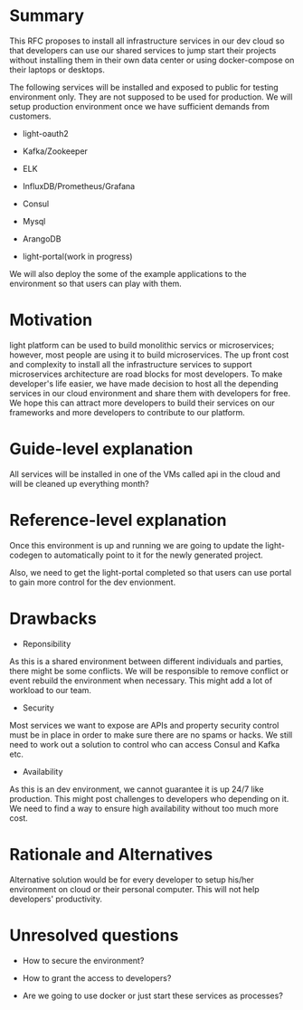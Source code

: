 # Summary

This RFC proposes to install all infrastructure services in our dev cloud 
so that developers can use our shared services to jump start their projects
without installing them in their own data center or using docker-compose on
their laptops or desktops. 

The following services will be installed and exposed to public for testing
environment only. They are not supposed to be used for production. We will
setup production environment once we have sufficient demands from customers.

* light-oauth2

* Kafka/Zookeeper

* ELK

* InfluxDB/Prometheus/Grafana

* Consul

* Mysql

* ArangoDB

* light-portal(work in progress)

We will also deploy the some of the example applications to the environment
so that users can play with them. 


# Motivation

light platform can be used to build monolithic servics or microservices; however,
most people are using it to build microservices. The up front cost and complexity 
to install all the infrastructure services to support microservices architecture
are road blocks for most developers. To make developer's life easier, we have made 
decision to host all the depending services in our cloud environment and share them 
with developers for free. We hope this can attract more developers to build their 
services on our frameworks and more developers to contribute to our platform. 

# Guide-level explanation

All services will be installed in one of the VMs called api in the cloud and will 
be cleaned up everything month?

# Reference-level explanation

Once this environment is up and running we are going to update the light-codegen
to automatically point to it for the newly generated project. 

Also, we need to get the light-portal completed so that users can use portal to
gain more control for the dev envionment.



# Drawbacks

* Reponsibility

As this is a shared environment between different individuals and parties, there
might be some conflicts. We will be responsible to remove conflict or event rebuild
the environment when necessary. This might add a lot of workload to our team. 

* Security

Most services we want to expose are APIs and property security control must be in
place in order to make sure there are no spams or hacks. We still need to work out
a solution to control who can access Consul and Kafka etc.

* Availability

As this is an dev environment, we cannot guarantee it is up 24/7 like production. 
This might post challenges to developers who depending on it. We need to find a 
way to ensure high availability without too much more cost. 

# Rationale and Alternatives

Alternative solution would be for every developer to setup his/her environment on
cloud or their personal computer. This will not help developers' productivity. 

# Unresolved questions

* How to secure the environment? 

* How to grant the access to developers? 

* Are we going to use docker or just start these services as processes?

